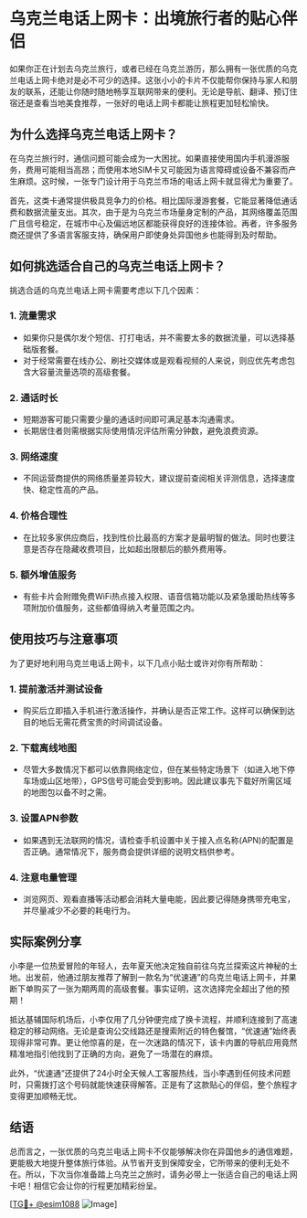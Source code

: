 # 乌克兰电话上网卡：出境旅行者的贴心伴侣

如果你正在计划去乌克兰旅行，或者已经在乌克兰游历，那么拥有一张优质的乌克兰电话上网卡绝对是必不可少的选择。这张小小的卡片不仅能帮你保持与家人和朋友的联系，还能让你随时随地畅享互联网带来的便利。无论是导航、翻译、预订住宿还是查看当地美食推荐，一张好的电话上网卡都能让旅程更加轻松愉快。

## 为什么选择乌克兰电话上网卡？

在乌克兰旅行时，通信问题可能会成为一大困扰。如果直接使用国内手机漫游服务，费用可能相当高昂；而使用本地SIM卡又可能因为语言障碍或设备不兼容而产生麻烦。这时候，一张专门设计用于乌克兰市场的电话上网卡就显得尤为重要了。

首先，这类卡通常提供极具竞争力的价格。相比国际漫游套餐，它能显著降低通话费和数据流量支出。其次，由于是为乌克兰市场量身定制的产品，其网络覆盖范围广且信号稳定，在城市中心及偏远地区都能获得良好的连接体验。再者，许多服务商还提供了多语言客服支持，确保用户即使身处异国他乡也能得到及时帮助。

## 如何挑选适合自己的乌克兰电话上网卡？

挑选合适的乌克兰电话上网卡需要考虑以下几个因素：

### 1. **流量需求**
   - 如果你只是偶尔发个短信、打打电话，并不需要太多的数据流量，可以选择基础版套餐。
   - 对于经常需要在线办公、刷社交媒体或是观看视频的人来说，则应优先考虑包含大容量流量选项的高级套餐。

### 2. **通话时长**
   - 短期游客可能只需要少量的通话时间即可满足基本沟通需求。
   - 长期居住者则需根据实际使用情况评估所需分钟数，避免浪费资源。

### 3. **网络速度**
   - 不同运营商提供的网络质量差异较大，建议提前查阅相关评测信息，选择速度快、稳定性高的产品。

### 4. **价格合理性**
   - 在比较多家供应商后，找到性价比最高的方案才是最明智的做法。同时也要注意是否存在隐藏收费项目，比如超出限额后的额外费用等。

### 5. **额外增值服务**
   - 有些卡片会附赠免费WiFi热点接入权限、语音信箱功能以及紧急援助热线等多项附加价值服务，这些都值得纳入考量范围之内。

## 使用技巧与注意事项

为了更好地利用乌克兰电话上网卡，以下几点小贴士或许对你有所帮助：

### 1. 提前激活并测试设备
   - 购买后立即插入手机进行激活操作，并确认是否正常工作。这样可以确保到达目的地后无需花费宝贵的时间调试设备。

### 2. 下载离线地图
   - 尽管大多数情况下都可以依靠网络定位，但在某些特定场景下（如进入地下停车场或山区地带），GPS信号可能会受到影响。因此建议事先下载好所需区域的地图包以备不时之需。

### 3. 设置APN参数
   - 如果遇到无法联网的情况，请检查手机设置中关于接入点名称(APN)的配置是否正确。通常情况下，服务商会提供详细的说明文档供参考。

### 4. 注意电量管理
   - 浏览网页、观看直播等活动都会消耗大量电能，因此要记得随身携带充电宝，并尽量减少不必要的耗电行为。

## 实际案例分享

小李是一位热爱冒险的年轻人，去年夏天他决定独自前往乌克兰探索这片神秘的土地。出发前，他通过朋友推荐了解到一款名为“优速通”的乌克兰电话上网卡，并果断下单购买了一张为期两周的高级套餐。事实证明，这次选择完全超出了他的预期！

抵达基辅国际机场后，小李仅用了几分钟便完成了换卡流程，并顺利连接到了高速稳定的移动网络。无论是查询公交线路还是搜索附近的特色餐馆，“优速通”始终表现得非常可靠。更让他惊喜的是，在一次迷路的情况下，该卡内置的导航应用竟然精准地指引他找到了正确的方向，避免了一场潜在的麻烦。

此外，“优速通”还提供了24小时全天候人工客服热线，当小李遇到任何技术问题时，只需拨打这个号码就能快速获得解答。正是有了这款贴心的伴侣，整个旅程才变得更加顺畅无忧。

## 结语

总而言之，一张优质的乌克兰电话上网卡不仅能够解决你在异国他乡的通信难题，更能极大地提升整体旅行体验。从节省开支到保障安全，它所带来的便利无处不在。所以，下次当你准备踏上乌克兰之旅时，请务必带上一张适合自己的电话上网卡吧！相信它会让你的行程更加精彩纷呈。

[[TG💪+ @esim1088](https://t.me/s/esim1088) ![Image](https://i.postimg.cc/4NQfJmqS/Snipaste-2025-05-13-00-14-12.png)]